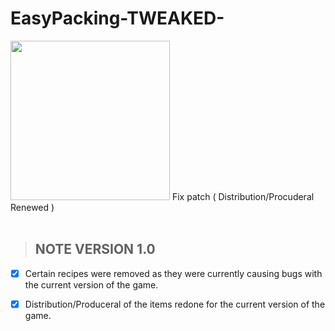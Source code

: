 # EasyPacking-TWEAKED-
<img src="https://github.com/JhonArroyo/EasyPacking-TWEAKED-/blob/main/poster.png?raw=true" width="255" height="255" />
Fix patch ( Distribution/Procuderal Renewed )
</br>
</br>

> ## NOTE VERSION 1.0

 - [x] Certain recipes were removed as they were currently causing bugs
       with    the current version of the game.

 - [x] Distribution/Produceral of the items redone for the current version of the game.
